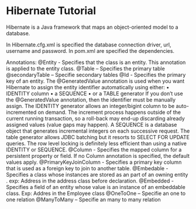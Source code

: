 # Hibernate Tutorial
Hibernate is a Java framework that maps an object-oriented model to a database.

In Hibernate.cfg.xml is specified the database connection driver, url, username and password.
In pom.xml are specified the dependencies. 

Annotations:
@Entity - Specifies that the class is an entity. This annotation is applied to the entity class.
@Table – Specifies the primary table
@secondaryTable – Specifie secondary tables
@Id - Specifies the primary key of an entity. 
The @GeneratedValue annotation is used when you want Hibernate to assign the entity identifier automatically using either:
•	IDENTITY column
•	a SEQUENCE
•	or a TABLE generator
If you don’t use the @GeneratedValue annotation, then the identifier must be manually assign.
The IDENTITY generator allows an integer/bigint column to be auto-incremented on demand. The increment process happens outside of the current running transaction, so a roll-back may end-up discarding already assigned values (value gaps may happen).
A SEQUENCE is a database object that generates incremental integers on each successive request. 
The table generator allows JDBC batching but it resorts to SELECT FOR UPDATE queries. The row level locking is definitely less efficient than using a native IDENTITY or SEQUENCE.
@Column - Specifies the mapped column for a persistent property or field. If no Column annotation is specified, the default values apply.
@PrimaryKeyJoinColumn - Specifies a primary key column that is used as a foreign key to join to another table.
@Embedable - Specifies a class whose instances are stored as an part of an owning entity . exp: Address in the address class before declaration.
@Embedded - Specifies a field of an entity whose value is an instance of an embeddable class. Exp: Addres in the Employee class
@OneToOne – Specifie an one to one relation
@ManyToMany – Specifie an many to many relation
